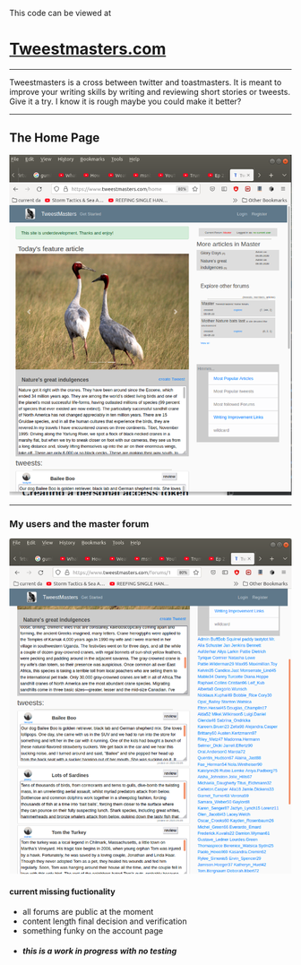 This code can be viewed at

<h1><a href="https://www.tweestmasters.com/">Tweestmasters.com</a></h1>
<hr>

Tweestmasters is a cross between twitter and toastmasters. It is meant to improve your writing skills by writing and reviewing short stories or tweests. Give it a try. I know it is rough maybe you could make it better?

<hr>

<h2> The Home Page</h2>
<img src="Screenshot.png">

<hr>

<h3> My users and the master forum</h3>
  
  
<img src="Screenshot2.png">

<h4>current missing fuctionality</h4>
<ul>
  <li>all forums are public at the moment</li>
  <li>content length final decision and verification</li>
  <li>something funky on the account page</li>
  <li><h5>this is a work in progress with no testing</h5></li>
</ul>
